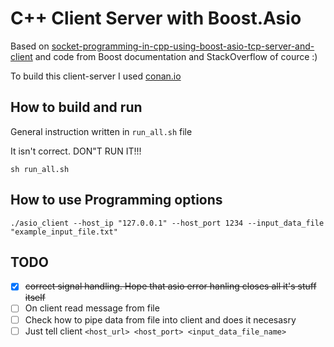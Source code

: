 # C++ Client Server with Boost.Asio

Based on [socket-programming-in-cpp-using-boost-asio-tcp-server-and-client](https://www.c-sharpcorner.com/article/socket-programming-in-cpp-using-boost-asio-tcp-server-and-client/) 
and code from Boost documentation and StackOverflow of cource :)

To build this client-server I used [conan.io](https://docs.conan.io/en/latest/getting_started.html)
  
## How to build and run
General instruction written in `run_all.sh` file 

It isn't correct. 
DON"T RUN IT!!!
```shell script
sh run_all.sh
```

## How to use Programming options
```shell script
./asio_client --host_ip "127.0.0.1" --host_port 1234 --input_data_file "example_input_file.txt"
```

## TODO
- [x] ~~correct signal handling. Hope that asio error hanling closes all it's stuff itself~~ 
- [ ] On client read message from file
- [ ] Check how to pipe data from file into client and does it necesasry
- [ ] Just tell client `<host_url> <host_port> <input_data_file_name>`